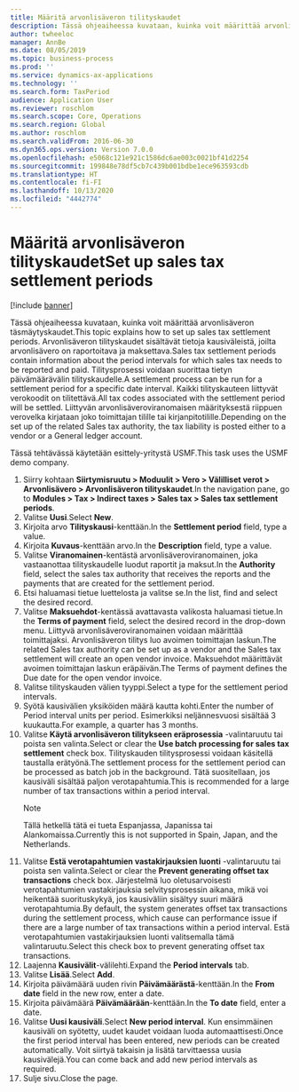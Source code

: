 ```yaml
---
title: Määritä arvonlisäveron tilityskaudet
description: Tässä ohjeaiheessa kuvataan, kuinka voit määrittää arvonlisäveron täsmäytyskaudet Dynamics 365 Financeissa.
author: twheeloc
manager: AnnBe
ms.date: 08/05/2019
ms.topic: business-process
ms.prod: ''
ms.service: dynamics-ax-applications
ms.technology: ''
ms.search.form: TaxPeriod
audience: Application User
ms.reviewer: roschlom
ms.search.scope: Core, Operations
ms.search.region: Global
ms.author: roschlom
ms.search.validFrom: 2016-06-30
ms.dyn365.ops.version: Version 7.0.0
ms.openlocfilehash: e5068c121e921c1586dc6ae003c0021bf41d2254
ms.sourcegitcommit: 199848e78df5cb7c439b001bdbe1ece963593cdb
ms.translationtype: HT
ms.contentlocale: fi-FI
ms.lasthandoff: 10/13/2020
ms.locfileid: "4442774"
---
```

# <a name="set-up-sales-tax-settlement-periods"></a><span data-ttu-id="1ad73-103">Määritä arvonlisäveron tilityskaudet</span><span class="sxs-lookup"><span data-stu-id="1ad73-103">Set up sales tax settlement periods</span></span>

[!include [banner](../../includes/banner.md)]

<span data-ttu-id="1ad73-104">Tässä ohjeaiheessa kuvataan, kuinka voit määrittää arvonlisäveron täsmäytyskaudet.</span><span class="sxs-lookup"><span data-stu-id="1ad73-104">This topic explains how to set up sales tax settlement periods.</span></span> <span data-ttu-id="1ad73-105">Arvonlisäveron tilityskaudet sisältävät tietoja kausiväleistä, joilta arvonlisävero on raportoitava ja maksettava.</span><span class="sxs-lookup"><span data-stu-id="1ad73-105">Sales tax settlement periods contain information about the period intervals for which sales tax needs to be reported and paid.</span></span> <span data-ttu-id="1ad73-106">Tilitysprosessi voidaan suorittaa tietyn päivämäärävälin tilityskaudelle.</span><span class="sxs-lookup"><span data-stu-id="1ad73-106">A settlement process can be run for a settlement period for a specific date interval.</span></span> <span data-ttu-id="1ad73-107">Kaikki tilityskauteen liittyvät verokoodit on tilitettävä.</span><span class="sxs-lookup"><span data-stu-id="1ad73-107">All tax codes associated with the settlement period will be settled.</span></span> <span data-ttu-id="1ad73-108">Liittyvän arvonlisäveroviranomaisen määrityksestä riippuen verovelka kirjataan joko toimittajan tilille tai kirjanpitotilille.</span><span class="sxs-lookup"><span data-stu-id="1ad73-108">Depending on the set up of the related Sales tax authority, the tax liability is posted either to a vendor or a General ledger account.</span></span>

<span data-ttu-id="1ad73-109">Tässä tehtävässä käytetään esittely-yritystä USMF.</span><span class="sxs-lookup"><span data-stu-id="1ad73-109">This task uses the USMF demo company.</span></span>

1. <span data-ttu-id="1ad73-110">Siirry kohtaan **Siirtymisruutu > Moduulit > Vero > Välilliset verot > Arvonlisävero > Arvonlisäveron tilityskaudet**.</span><span class="sxs-lookup"><span data-stu-id="1ad73-110">In the navigation pane, go to **Modules > Tax > Indirect taxes > Sales tax > Sales tax settlement periods**.</span></span>
2. <span data-ttu-id="1ad73-111">Valitse **Uusi**.</span><span class="sxs-lookup"><span data-stu-id="1ad73-111">Select **New**.</span></span>
3. <span data-ttu-id="1ad73-112">Kirjoita arvo **Tilityskausi**-kenttään.</span><span class="sxs-lookup"><span data-stu-id="1ad73-112">In the **Settlement period** field, type a value.</span></span>
4. <span data-ttu-id="1ad73-113">Kirjoita **Kuvaus**-kenttään arvo.</span><span class="sxs-lookup"><span data-stu-id="1ad73-113">In the **Description** field, type a value.</span></span>
5. <span data-ttu-id="1ad73-114">Valitse **Viranomainen**-kentästä arvonlisäveroviranomainen, joka vastaanottaa tilityskaudelle luodut raportit ja maksut.</span><span class="sxs-lookup"><span data-stu-id="1ad73-114">In the **Authority** field, select the sales tax authority that receives the reports and the payments that are created for the settlement period.</span></span>
6. <span data-ttu-id="1ad73-115">Etsi haluamasi tietue luettelosta ja valitse se.</span><span class="sxs-lookup"><span data-stu-id="1ad73-115">In the list, find and select the desired record.</span></span>
7. <span data-ttu-id="1ad73-116">Valitse **Maksuehdot**-kentässä avattavasta valikosta haluamasi tietue.</span><span class="sxs-lookup"><span data-stu-id="1ad73-116">In the **Terms of payment** field, select the desired record in the drop-down menu.</span></span> <span data-ttu-id="1ad73-117">Liittyvä arvonlisäveroviranomainen voidaan määrittää toimittajaksi. Arvonlisäveron tilitys luo avoimen toimittajan laskun.</span><span class="sxs-lookup"><span data-stu-id="1ad73-117">The related Sales tax authority can be set up as a vendor and the Sales tax settlement will create an open vendor invoice.</span></span> <span data-ttu-id="1ad73-118">Maksuehdot määrittävät avoimen toimittajan laskun eräpäivän.</span><span class="sxs-lookup"><span data-stu-id="1ad73-118">The Terms of payment defines the Due date for the open vendor invoice.</span></span>  
8. <span data-ttu-id="1ad73-119">Valitse tilityskauden välien tyyppi.</span><span class="sxs-lookup"><span data-stu-id="1ad73-119">Select a type for the settlement period intervals.</span></span>
9. <span data-ttu-id="1ad73-120">Syötä kausivälien yksiköiden määrä kautta kohti.</span><span class="sxs-lookup"><span data-stu-id="1ad73-120">Enter the number of Period interval units per period.</span></span> <span data-ttu-id="1ad73-121">Esimerkiksi neljännesvuosi sisältää 3 kuukautta.</span><span class="sxs-lookup"><span data-stu-id="1ad73-121">For example, a quarter has 3 months.</span></span>
10. <span data-ttu-id="1ad73-122">Valitse **Käytä arvonlisäveron tilitykseen eräprosessia** -valintaruutu tai poista sen valinta.</span><span class="sxs-lookup"><span data-stu-id="1ad73-122">Select or clear the **Use batch processing for sales tax settlement** check box.</span></span> <span data-ttu-id="1ad73-123">Tilityskauden tilitysprosessi voidaan käsitellä taustalla erätyönä.</span><span class="sxs-lookup"><span data-stu-id="1ad73-123">The settlement process for the settlement period can be processed as batch job in the background.</span></span> <span data-ttu-id="1ad73-124">Tätä suositellaan, jos kausiväli sisältää paljon verotapahtumia.</span><span class="sxs-lookup"><span data-stu-id="1ad73-124">This is recommended for a large number of tax transactions within a period interval.</span></span>  
    > [!NOTE]
    > <span data-ttu-id="1ad73-125">Tällä hetkellä tätä ei tueta Espanjassa, Japanissa tai Alankomaissa.</span><span class="sxs-lookup"><span data-stu-id="1ad73-125">Currently this is not supported in Spain, Japan, and the Netherlands.</span></span>
11. <span data-ttu-id="1ad73-126">Valitse **Estä verotapahtumien vastakirjauksien luonti** -valintaruutu tai poista sen valinta.</span><span class="sxs-lookup"><span data-stu-id="1ad73-126">Select or clear the **Prevent generating offset tax transactions** check box.</span></span> <span data-ttu-id="1ad73-127">Järjestelmä luo oletusarvoisesti verotapahtumien vastakirjauksia selvitysprosessin aikana, mikä voi heikentää suorituskykyä, jos kausiväliin sisältyy suuri määrä verotapahtumia.</span><span class="sxs-lookup"><span data-stu-id="1ad73-127">By default, the system generates offset tax transactions during the settlement process, which cause can performance issue if there are a large number of tax transactions within a period interval.</span></span> <span data-ttu-id="1ad73-128">Estä verotapahtumien vastakirjauksien luonti valitsemalla tämä valintaruutu.</span><span class="sxs-lookup"><span data-stu-id="1ad73-128">Select this check box to prevent generating offset tax transactions.</span></span>
12. <span data-ttu-id="1ad73-129">Laajenna **Kausivälit**-välilehti.</span><span class="sxs-lookup"><span data-stu-id="1ad73-129">Expand the **Period intervals** tab.</span></span>
13. <span data-ttu-id="1ad73-130">Valitse **Lisää**.</span><span class="sxs-lookup"><span data-stu-id="1ad73-130">Select **Add**.</span></span>
14. <span data-ttu-id="1ad73-131">Kirjoita päivämäärä uuden rivin **Päivämäärästä**-kenttään.</span><span class="sxs-lookup"><span data-stu-id="1ad73-131">In the **From date** field in the new row, enter a date.</span></span>
15. <span data-ttu-id="1ad73-132">Kirjoita päivämäärä **Päivämäärään**-kenttään.</span><span class="sxs-lookup"><span data-stu-id="1ad73-132">In the **To date** field, enter a date.</span></span>
16. <span data-ttu-id="1ad73-133">Valitse **Uusi kausiväli**.</span><span class="sxs-lookup"><span data-stu-id="1ad73-133">Select **New period interval**.</span></span> <span data-ttu-id="1ad73-134">Kun ensimmäinen kausiväli on syötetty, uudet kaudet voidaan luoda automaattisesti.</span><span class="sxs-lookup"><span data-stu-id="1ad73-134">Once the first period interval has been entered, new periods can be created automatically.</span></span> <span data-ttu-id="1ad73-135">Voit siirtyä takaisin ja lisätä tarvittaessa uusia kausivälejä.</span><span class="sxs-lookup"><span data-stu-id="1ad73-135">You can come back and add new period intervals as required.</span></span>  
17. <span data-ttu-id="1ad73-136">Sulje sivu.</span><span class="sxs-lookup"><span data-stu-id="1ad73-136">Close the page.</span></span>

